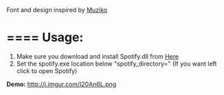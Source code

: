 Font and design inspired by [Muziko](http://nomnuggetnom.deviantart.com/art/Muziko-for-Rainmeter-314928622)

====
Usage:
====

 1. Make sure you download and install Spotify.dll from [Here](http://rainmeter.net/forum/viewtopic.php?f=18&t=17077)
 2. Set the spotify.exe location below "spotify_directory=" (If you want left click to open Spotify)

**Demo:** http://i.imgur.com/l20An6L.png
